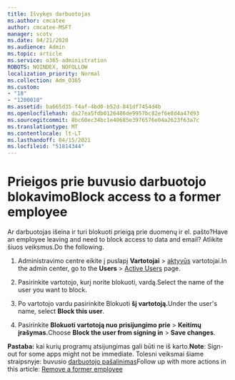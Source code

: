 ```yaml
---
title: Išvykęs darbuotojas
ms.author: cmcatee
author: cmcatee-MSFT
manager: scotv
ms.date: 04/21/2020
ms.audience: Admin
ms.topic: article
ms.service: o365-administration
ROBOTS: NOINDEX, NOFOLLOW
localization_priority: Normal
ms.collection: Adm_O365
ms.custom:
- "18"
- "1200010"
ms.assetid: ba665d35-f4af-4bd0-b52d-841df7454d4b
ms.openlocfilehash: da27ea5fdb0126486de9957bc82ef6e8d4a47d93
ms.sourcegitcommit: 8bc60ec34bc1e40685e3976576e04a2623f63a7c
ms.translationtype: MT
ms.contentlocale: lt-LT
ms.lasthandoff: 04/15/2021
ms.locfileid: "51814344"
---
```

# <a name="block-access-to-a-former-employee"></a><span data-ttu-id="4339e-102">Prieigos prie buvusio darbuotojo blokavimo</span><span class="sxs-lookup"><span data-stu-id="4339e-102">Block access to a former employee</span></span>

<span data-ttu-id="4339e-103">Ar darbuotojas išeina ir turi blokuoti prieigą prie duomenų ir el. pašto?</span><span class="sxs-lookup"><span data-stu-id="4339e-103">Have an employee leaving and need to block access to data and email?</span></span> <span data-ttu-id="4339e-104">Atlikite šiuos veiksmus.</span><span class="sxs-lookup"><span data-stu-id="4339e-104">Do the following.</span></span>
  
1. <span data-ttu-id="4339e-105">Administravimo centre eikite į puslapį **Vartotojai** \> [aktyvūs](https://go.microsoft.com/fwlink/p/?linkid=834822) vartotojai.</span><span class="sxs-lookup"><span data-stu-id="4339e-105">In the admin center, go to the **Users** \> [Active Users](https://go.microsoft.com/fwlink/p/?linkid=834822) page.</span></span>

2. <span data-ttu-id="4339e-106">Pasirinkite vartotojo, kurį norite blokuoti, vardą.</span><span class="sxs-lookup"><span data-stu-id="4339e-106">Select the name of the user you want to block.</span></span>

3. <span data-ttu-id="4339e-107">Po vartotojo vardu pasirinkite Blokuoti **šį vartotoją.**</span><span class="sxs-lookup"><span data-stu-id="4339e-107">Under the user's name, select **Block this user**.</span></span>

4. <span data-ttu-id="4339e-108">Pasirinkite **Blokuoti vartotoją nuo prisijungimo prie** \> **Keitimų įrašymas.**</span><span class="sxs-lookup"><span data-stu-id="4339e-108">Choose **Block the user from signing in** \> **Save changes**.</span></span>

<span data-ttu-id="4339e-109">**Pastaba:** kai kurių programų atsijungimas gali būti ne iš karto.</span><span class="sxs-lookup"><span data-stu-id="4339e-109">**Note**: Sign-out for some apps might not be immediate.</span></span> <span data-ttu-id="4339e-110">Tolesni veiksmai šiame straipsnyje: buvusio [darbuotojo pašalinimas](https://docs.microsoft.com/microsoft-365/admin/add-users/remove-former-employee)</span><span class="sxs-lookup"><span data-stu-id="4339e-110">Follow up with more actions in this article: [Remove a former employee](https://docs.microsoft.com/microsoft-365/admin/add-users/remove-former-employee)</span></span>